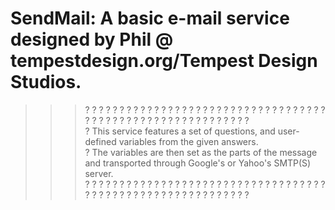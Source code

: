 # SendMail: A basic e-mail service designed by Phil @ tempestdesign.org/Tempest Design Studios.

>>> ? ? ? ? ? ? ? ? ? ? ? ? ? ? ? ? ? ? ? ? ? ? ? ? ? ? ? ? ? ? ? ? ? ? ? ? ? ? ? ? ? ? ? ? ? ? ? ? ? ? ? ? ? ? ? ? ? ? ? <br />
> ? This service features a set of questions, and user-defined variables from the given answers. <br />
> ? The variables are then set as the parts of the message and transported through Google's or Yahoo's SMTP(S) server. <br />
>>> ? ? ? ? ? ? ? ? ? ? ? ? ? ? ? ? ? ? ? ? ? ? ? ? ? ? ? ? ? ? ? ? ? ? ? ? ? ? ? ? ? ? ? ? ? ? ? ? ? ? ? ? ? ? ? ? ? ? ? <br />
